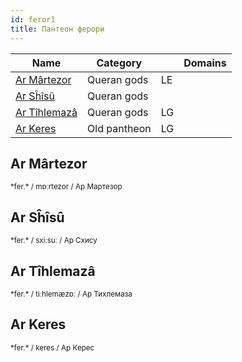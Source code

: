 ```yaml
---
id: ferorî
title: Пантеон ферори
---
```


| Name                          | Category     |     | Domains |
| ----------------------------- | ------------ | --- | ------- |
| [Ar Mârtezor](#ar-mârtezor)   | Queran gods  | LE  |         |
| [Ar Sĥîsû](#ar-sĥîsû)         | Queran gods  |     |         |
| [Ar Tîhlemazâ](#ar-tîhlemazâ) | Queran gods  | LG  |         |
| [Ar Keres](#ar-keres)         | Old pantheon | LG  |         |

## Ar Mârtezor

<small>
*fer.*  / mɒːrtezor / Ар Мартезор
</small>

## Ar Sĥîsû

<small>
*fer.*  / sxiːsuː / Ар Схису
</small>

## Ar Tîhlemazâ

<small>
*fer.*  / tiːhlemæzɒː / Ар Тихлемаза
</small>

## Ar Keres

<small>
*fer.*  / keres / Ар Керес
</small>
